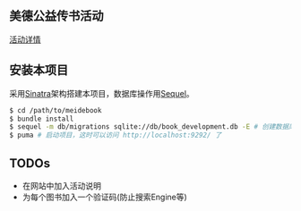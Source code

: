 ## 美德公益传书活动
[活动详情](http://www.jianshu.com/p/5514fe76cff4)

## 安装本项目
采用[Sinatra](www.sinatrarb.com)架构搭建本项目，数据库操作用[Sequel](http://sequel.jeremyevans.net/)。

```bash
$ cd /path/to/meidebook
$ bundle install
$ sequel -m db/migrations sqlite://db/book_development.db -E # 创建数据库
$ puma # 启动项目，这时可以访问 http://localhost:9292/ 了
```

## TODOs
* 在网站中加入活动说明
* 为每个图书加入一个验证码(防止搜索Engine等)



